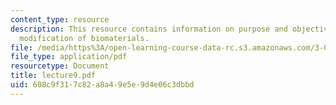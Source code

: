 ```yaml
---
content_type: resource
description: This resource contains information on purpose and objectives of surface
  modification of biomaterials.
file: /media/https%3A/open-learning-course-data-rc.s3.amazonaws.com/3-051j-materials-for-biomedical-applications-spring-2006/608c9f317c82a8a49e5e9d4e06c3dbbd_lecture9.pdf
file_type: application/pdf
resourcetype: Document
title: lecture9.pdf
uid: 608c9f31-7c82-a8a4-9e5e-9d4e06c3dbbd
---
```

